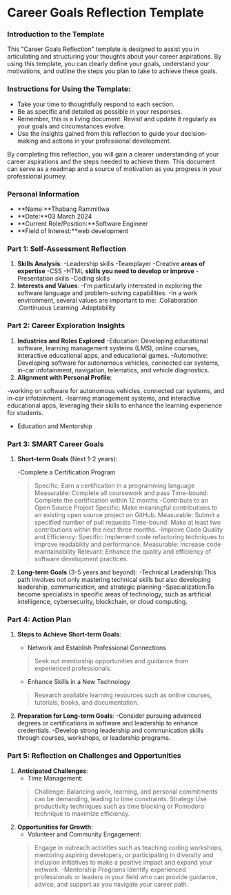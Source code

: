 
# Career Goals Reflection Template

### Introduction to the Template

This "Career Goals Reflection" template is designed to assist you in articulating and structuring your thoughts about your career aspirations. By using this template, you can clearly define your goals, understand your motivations, and outline the steps you plan to take to achieve these goals.

### Instructions for Using the Template:

- Take your time to thoughtfully respond to each section.
- Be as specific and detailed as possible in your responses.
- Remember, this is a living document. Revisit and update it regularly as your goals and circumstances evolve.
- Use the insights gained from this reflection to guide your decision-making and actions in your professional development.

By completing this reflection, you will gain a clearer understanding of your career aspirations and the steps needed to achieve them. This document can serve as a roadmap and a source of motivation as you progress in your professional journey.

### Personal Information

- **Name:**Thabang Rammitlwa
- **Date:**03 March 2024
- **Current Role/Position:**Software Engineer
- **Field of Interest:**web development

### Part 1: Self-Assessment Reflection

1. **Skills Analysis**:
    -Leadership skills
    -Teamplayer
    -Creative
    **areas of expertise**
    -CSS
    -HTML
    **skills you need to develop or improve**
    -Presentation skills
    -Coding skills
2. **Interests and Values**:
    -I'm particularly interested in exploring the software language and problem-solving capabilities.
    -In a work environment, several values are important to me:
    .Collaboration
    .Continuous Learning
    .Adaptability
  

### Part 2: Career Exploration Insights

1. **Industries and Roles Explored**
-Education: Developing educational software, learning   management systems (LMS), online courses, interactive educational apps, and educational games.
-Automotive: Developing software for autonomous vehicles, connected car systems, in-car infotainment, navigation, telematics, and vehicle diagnostics.
2. **Alignment with Personal Profile**:
    
 -working on software for autonomous vehicles, connected car systems, and in-car infotainment.
 -learning management systems, and interactive educational apps, leveraging their skills to enhance the learning experience for students.

- Education and Mentorship

### Part 3: SMART Career Goals

1. **Short-term Goals** (Next 1-2 years):
    
    -Complete a Certification Program
    >Specific: Earn a certification in a programming language 
    >Measurable: Complete all coursework and pass 
    >Time-bound: Complete the certification within 12 months
    -Contribute to an Open Source Project
    >Specific: Make meaningful contributions to an existing open source project on GitHub.
    >Measurable: Submit a specified number of pull requests 
    >Time-bound: Make at least two contributions within the next three months.
    -Improve Code Quality and Efficiency:
    >Specific: Implement code refactoring techniques to improve readability and performance.
    >Measurable: Increase code maintainability
    > Relevant: Enhance the quality and efficiency of software development practices.
    
2. **Long-term Goals** (3-5 years and beyond):
    -Technical Leadership:This path involves not only mastering technical skills but also developing leadership, communication, and strategic planning 
    -Specialization:To become specialists in specific areas of technology, such as artificial intelligence, cybersecurity, blockchain, or cloud computing. 

### Part 4: Action Plan

1. **Steps to Achieve Short-term Goals**:
   - Network and Establish Professional Connections
   >Seek out mentorship opportunities and guidance from experienced professionals.
   - Enhance Skills in a New Technology
   >Research available learning resources such as online courses, tutorials, books, and documentation.

2. **Preparation for Long-term Goals**: 
-Consider pursuing advanced degrees or certifications in software and leadership to enhance credentials.
-Develop strong leadership and communication skills through courses, workshops, or leadership programs.


### Part 5: Reflection on Challenges and Opportunities

1. **Anticipated Challenges**:
    - Time Management:
    >Challenge: Balancing work, learning, and personal commitments can be demanding, leading to time constraints.
    >Strategy:Use productivity techniques such as time blocking or Pomodoro technique to maximize efficiency.
2. **Opportunities for Growth**:
    - Volunteer and Community Engagement:
    >Engage in outreach activities such as teaching coding workshops, mentoring aspiring developers, or participating in diversity and inclusion initiatives to make a positive impact and expand your network.
    -Mentorship Programs
    >Identify experienced professionals or leaders in your field who can provide guidance, advice, and support as you navigate your career path.




